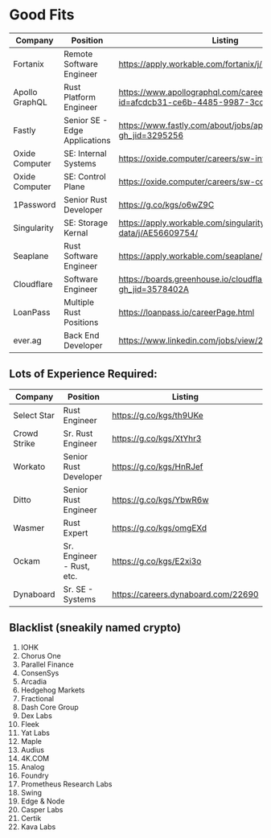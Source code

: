 # Good Fits

|Company                |Position                      |Listing                                                                          |
| --------------------- | ---------------------------- |-------------------------------------------------------------------------------- |
|Fortanix               |Remote Software Engineer      |https://apply.workable.com/fortanix/j/142ACAF269/                                |
|Apollo GraphQL         |Rust Platform Engineer        |https://www.apollographql.com/careers/job?id=afcdcb31-ce6b-4485-9987-3cc8bc361deb|
|Fastly                 |Senior SE - Edge Applications |https://www.fastly.com/about/jobs/apply/?gh_jid=3295256                          |
|Oxide Computer         |SE: Internal Systems          |https://oxide.computer/careers/sw-internal-systems                               |
|Oxide Computer         |SE: Control Plane             |https://oxide.computer/careers/sw-control-plane                                  |
|1Password              |Senior Rust Developer         |https://g.co/kgs/o6wZ9C                                                          |
|Singularity            |SE: Storage Kernal            |https://apply.workable.com/singularity-data/j/AE56609754/                        |
|Seaplane               |Rust Software Engineer        |https://apply.workable.com/seaplane/j/CEFCB5F5B8/                                |
|Cloudflare             |Software Engineer             |https://boards.greenhouse.io/cloudflare/jobs/3578402?gh_jid=3578402A             |
|LoanPass               |Multiple Rust Positions       |https://loanpass.io/careerPage.html                                              |
|ever.ag                |Back End Developer            |https://www.linkedin.com/jobs/view/2922237969                                    |


## Lots of Experience Required:

|Company                |Position                    |Listing                            |
| --------------------- | -------------------------- | --------------------------------- |
|Select Star            |Rust Engineer               |https://g.co/kgs/th9UKe            |
|Crowd Strike           |Sr. Rust Engineer           |https://g.co/kgs/XtYhr3            |
|Workato                |Senior Rust Developer       |https://g.co/kgs/HnRJef            |
|Ditto                  |Senior Rust Engineer        |https://g.co/kgs/YbwR6w            |
|Wasmer                 |Rust Expert                 |https://g.co/kgs/omgEXd            |
|Ockam                  |Sr. Engineer - Rust, etc.   |https://g.co/kgs/E2xi3o            |
|Dynaboard              |Sr. SE - Systems            |https://careers.dynaboard.com/22690|

## Blacklist (sneakily named crypto)

1. IOHK
1. Chorus One
1. Parallel Finance
1. ConsenSys
1. Arcadia
1. Hedgehog Markets
1. Fractional
1. Dash Core Group 
1. Dex Labs
1. Fleek
1. Yat Labs
1. Maple
1. Audius
1. 4K.COM
1. Analog
1. Foundry
1. Prometheus Research Labs
1. Swing
1. Edge & Node
1. Casper Labs
1. Certik
1. Kava Labs


